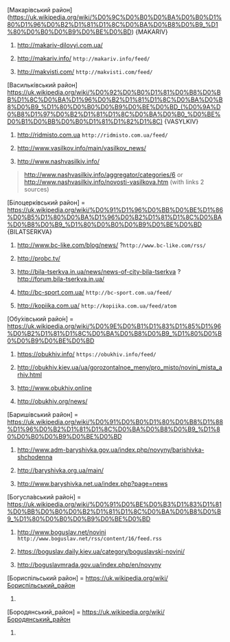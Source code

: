 [Макарівський район] (https://uk.wikipedia.org/wiki/%D0%9C%D0%B0%D0%BA%D0%B0%D1%80%D1%96%D0%B2%D1%81%D1%8C%D0%BA%D0%B8%D0%B9_%D1%80%D0%B0%D0%B9%D0%BE%D0%BD) {MAKARIV}

1. http://makariv-dilovyi.com.ua/

2. http://makariv.info/  `http://makariv.info/feed/`

3. http://makvisti.com/  `http://makvisti.com/feed/`


[Василькі́вський район] https://uk.wikipedia.org/wiki/%D0%92%D0%B0%D1%81%D0%B8%D0%BB%D1%8C%D0%BA%D1%96%D0%B2%D1%81%D1%8C%D0%BA%D0%B8%D0%B9_%D1%80%D0%B0%D0%B9%D0%BE%D0%BD_(%D0%9A%D0%B8%D1%97%D0%B2%D1%81%D1%8C%D0%BA%D0%B0_%D0%BE%D0%B1%D0%BB%D0%B0%D1%81%D1%82%D1%8C) {VASYLKIV}

1. http://ridmisto.com.ua  `http://ridmisto.com.ua/feed/`

2. http://www.vasilkov.info/main/vasilkov_news/

3. http://www.nashvasilkiv.info/
  > http://www.nashvasilkiv.info/aggregator/categories/6 or 
  > http://www.nashvasilkiv.info/novosti-vasilkova.htm (with links 2 sources)


[Білоцеркі́вський район] = https://uk.wikipedia.org/wiki/%D0%91%D1%96%D0%BB%D0%BE%D1%86%D0%B5%D1%80%D0%BA%D1%96%D0%B2%D1%81%D1%8C%D0%BA%D0%B8%D0%B9_%D1%80%D0%B0%D0%B9%D0%BE%D0%BD {BILATSERKVA}

1. http://www.bc-like.com/blog/news/  ?`http://www.bc-like.com/rss/`

2. http://probc.tv/

3. http://bila-tserkva.in.ua/news/news-of-city-bila-tserkva ?http://forum.bila-tserkva.in.ua/

4. http://bc-sport.com.ua/ `http://bc-sport.com.ua/feed/`

5. http://kopiika.com.ua/  `http://kopiika.com.ua/feed/atom`


[Обу́хівський райо́н] = https://uk.wikipedia.org/wiki/%D0%9E%D0%B1%D1%83%D1%85%D1%96%D0%B2%D1%81%D1%8C%D0%BA%D0%B8%D0%B9_%D1%80%D0%B0%D0%B9%D0%BE%D0%BD

1. https://obukhiv.info/ `https://obukhiv.info/feed/`

2. http://obukhiv.kiev.ua/ua/gorozontalnoe_meny/pro_misto/novini_mista_arhiv.html

3. http://www.obukhiv.online

4. http://obukhiv.org/news/


[Баришівський район] = https://uk.wikipedia.org/wiki/%D0%91%D0%B0%D1%80%D0%B8%D1%88%D1%96%D0%B2%D1%81%D1%8C%D0%BA%D0%B8%D0%B9_%D1%80%D0%B0%D0%B9%D0%BE%D0%BD 

1. http://www.adm-baryshivka.gov.ua/index.php/novyny/barishivka-shchodenna

2. http://baryshivka.org.ua/main/

3. http://www.baryshivka.net.ua/index.php?page=news


[Богусла́вський райо́н] = https://uk.wikipedia.org/wiki/%D0%91%D0%BE%D0%B3%D1%83%D1%81%D0%BB%D0%B0%D0%B2%D1%81%D1%8C%D0%BA%D0%B8%D0%B9_%D1%80%D0%B0%D0%B9%D0%BE%D0%BD 

 1. http://www.boguslav.net/novini `http://www.boguslav.net/rss/content/16/feed.rss`

 2. https://boguslav.daily.kiev.ua/category/boguslavski-novini/

 3. http://boguslavmrada.gov.ua/index.php/en/novyny


[Бориспільський район] = https://uk.wikipedia.org/wiki/Бориспільський_район 

 1.


 [Бородянський_район] = https://uk.wikipedia.org/wiki/Бородянський_район
 
 1.
 
 
